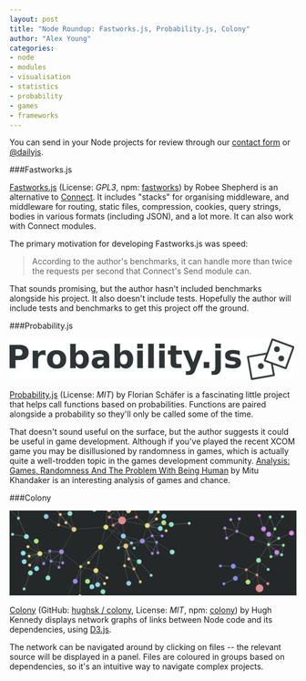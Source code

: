 ```yaml
---
layout: post
title: "Node Roundup: Fastworks.js, Probability.js, Colony"
author: "Alex Young"
categories: 
- node
- modules
- visualisation
- statistics
- probability
- games
- frameworks
---
```


<div class="intro">
You can send in your Node projects for review through our <a href="/contact.html">contact form</a> or <a href="http://twitter.com/dailyjs">@dailyjs</a>.
</div>

###Fastworks.js

[Fastworks.js](https://github.com/RobeeeJay/Fastworks.js) (License: _GPL3_, npm: [fastworks](https://npmjs.org/package/fastworks)) by Robee Shepherd is an alternative to [Connect](http://www.senchalabs.org/connect/).  It includes "stacks" for organising middleware, and middleware for routing, static files, compression, cookies, query strings, bodies in various formats (including JSON), and a lot more.  It can also work with Connect modules.

The primary motivation for developing Fastworks.js was speed:

> According to the author's benchmarks, it can handle more than twice the requests per second that Connect's Send module can.

That sounds promising, but the author hasn't included benchmarks alongside his project.  It also doesn't include tests.  Hopefully the author will include tests and benchmarks to get this project off the ground.

###Probability.js

![Probability.js](/images/posts/probability-js.png)

[Probability.js](https://github.com/fschaefer/Probability.js) (License: _MIT_) by Florian Schäfer is a fascinating little project that helps call functions based on probabilities.  Functions are paired alongside a probability so they'll only be called some of the time.

That doesn't sound useful on the surface, but the author suggests it could be useful in game development.  Although if you've played the recent XCOM game you may be disillusioned by randomness in games, which is actually quite a well-trodden topic in the games development community.  [Analysis: Games, Randomness And The Problem With Being Human](http://www.gamasutra.com/view/news/34038/Analysis_Games_Randomness_And_The_Problem_With_Being_Human.php#.UJpZKGmopQI) by Mitu Khandaker is an interesting analysis of games and chance.

###Colony

![Colony](/images/posts/colony.png)

[Colony](http://hughsk.github.com/colony/) (GitHub: [hughsk / colony](https://github.com/hughsk/colony), License: _MIT_, npm: [colony](https://npmjs.org/package/colony)) by Hugh Kennedy displays network graphs of links between Node code and its dependencies, using [D3.js](http://d3js.org/).

The network can be navigated around by clicking on files -- the relevant source will be displayed in a panel.  Files are coloured in groups based on dependencies, so it's an intuitive way to navigate complex projects.
